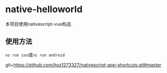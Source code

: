 # native-helloworld

本项目使用nativescript-vue构造.

## 使用方法

`ns run ios`或`ns run android`

git+https://github.com/hsz1273327/nativescript-app-shortcuts.git#master